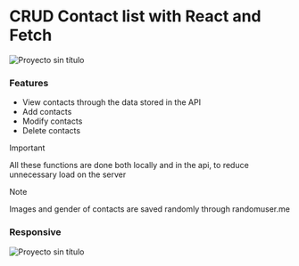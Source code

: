 # CRUD Contact list with React and Fetch

![Proyecto sin título](https://github.com/robmab/Contact_List/assets/56076087/7155e62f-aa0f-48ad-b7bb-9cb69d9cca03)

### Features
- View contacts through the data stored in the API
- Add contacts
- Modify contacts
- Delete contacts
  
> [!IMPORTANT]
> All these functions are done both locally and in the api, to reduce unnecessary load on the server

> [!NOTE]
> Images and gender of contacts are saved randomly through randomuser.me

### Responsive

![Proyecto sin título](https://github.com/robmab/Contact_List/assets/56076087/26284798-5066-42f5-bfab-81720e50e5d9)




